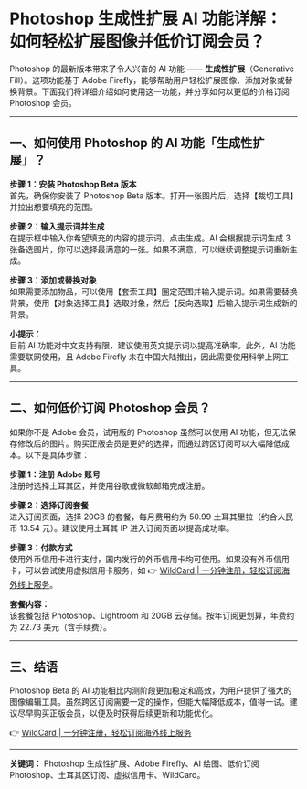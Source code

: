 # Photoshop 生成性扩展 AI 功能详解：如何轻松扩展图像并低价订阅会员？

Photoshop 的最新版本带来了令人兴奋的 AI 功能 —— **生成性扩展**（Generative Fill）。这项功能基于 Adobe Firefly，能够帮助用户轻松扩展图像、添加对象或替换背景。下面我们将详细介绍如何使用这一功能，并分享如何以更低的价格订阅 Photoshop 会员。

---

## 一、如何使用 Photoshop 的 AI 功能「生成性扩展」？

**步骤 1：安装 Photoshop Beta 版本**  
首先，确保你安装了 Photoshop Beta 版本。打开一张图片后，选择【裁切工具】并拉出想要填充的范围。

**步骤 2：输入提示词并生成**  
在提示框中输入你希望填充的内容的提示词，点击生成。AI 会根据提示词生成 3 张备选图片，你可以选择最满意的一张。如果不满意，可以继续调整提示词重新生成。

**步骤 3：添加或替换对象**  
如果需要添加物品，可以使用【套索工具】圈定范围并输入提示词。如果需要替换背景，使用【对象选择工具】选取对象，然后【反向选取】后输入提示词生成新的背景。

**小提示：**  
目前 AI 功能对中文支持有限，建议使用英文提示词以提高准确率。此外，AI 功能需要联网使用，且 Adobe Firefly 未在中国大陆推出，因此需要使用科学上网工具。

---

## 二、如何低价订阅 Photoshop 会员？

如果你不是 Adobe 会员，试用版的 Photoshop 虽然可以使用 AI 功能，但无法保存修改后的图片。购买正版会员是更好的选择，而通过跨区订阅可以大幅降低成本。以下是具体步骤：

**步骤 1：注册 Adobe 账号**  
注册时选择土耳其区，并使用谷歌或微软邮箱完成注册。

**步骤 2：选择订阅套餐**  
进入订阅页面，选择 20GB 的套餐，每月费用约为 50.99 土耳其里拉（约合人民币 13.54 元）。建议使用土耳其 IP 进入订阅页面以提高成功率。

**步骤 3：付款方式**  
使用外币信用卡进行支付，国内发行的外币信用卡均可使用。如果没有外币信用卡，可以尝试使用虚拟信用卡服务，如 👉 [WildCard | 一分钟注册，轻松订阅海外线上服务](https://bbtdd.com/WildCard)。

**套餐内容：**  
该套餐包括 Photoshop、Lightroom 和 20GB 云存储。按年订阅更划算，年费约为 22.73 美元（含手续费）。

---

## 三、结语

Photoshop Beta 的 AI 功能相比内测阶段更加稳定和高效，为用户提供了强大的图像编辑工具。虽然跨区订阅需要一定的操作，但能大幅降低成本，值得一试。建议尽早购买正版会员，以便及时获得后续更新和功能优化。

👉 [WildCard | 一分钟注册，轻松订阅海外线上服务](https://bbtdd.com/WildCard)

---

**关键词：** Photoshop 生成性扩展、Adobe Firefly、AI 绘图、低价订阅 Photoshop、土耳其区订阅、虚拟信用卡、WildCard。